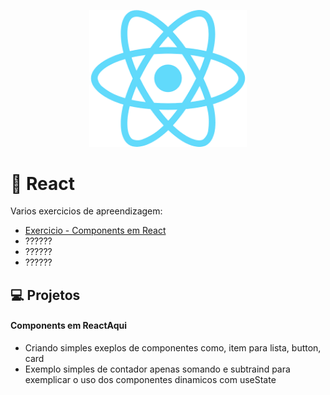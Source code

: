 <p align="center">
  <img alt="logo-react" src="./react.png" width="50%">
</p>

# 🚀 React

Varios exercicios de apreendizagem:

- [Exercicio - Components em React](./components-react)
- ??????
- ??????
- ??????

## 💻 Projetos

#### Components em ReactAqui 

- Criando simples exeplos de componentes como, item para lista, button, card
- Exemplo simples de contador apenas somando e subtraind para exemplicar o uso dos componentes dinamicos com useState
